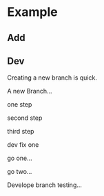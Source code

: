 # Example

## Add

## Dev

Creating a new branch is quick.


A new Branch...


one step	

second step

third step


dev fix one	


go one...

go two...


Develope branch testing...
